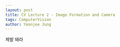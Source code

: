 ```yaml
---
layout: post
title: CV Lecture 2 - Image Formation and Camera
tags: ComputerVision
author: Yeonjee Jung
---
```

제발 돼라

